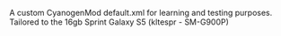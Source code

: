 A custom CyanogenMod default.xml for learning and testing purposes. Tailored to the 16gb Sprint Galaxy S5 (kltespr - SM-G900P)
